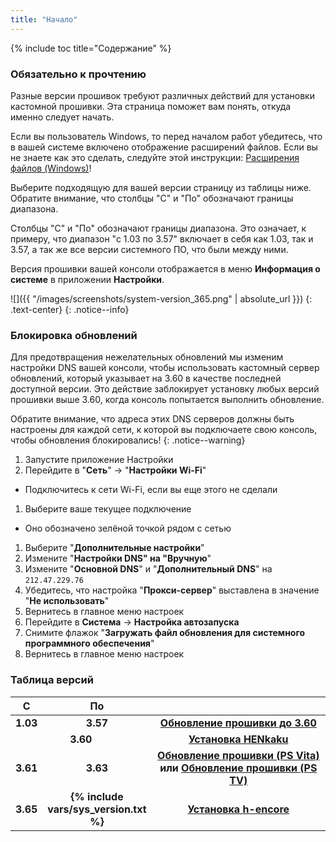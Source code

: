 ```yaml
---
title: "Начало"
---
```


{% include toc title="Содержание" %}

### Обязательно к прочтению

Разные версии прошивок требуют различных действий для установки кастомной прошивки. Эта страница поможет вам понять, откуда именно следует начать.

Если вы пользователь Windows, то перед началом работ убедитесь, что в вашей системе включено отображение расширений файлов. Если вы не знаете как это сделать, следуйте этой инструкции: [Расширения файлов (Windows)](https://customfw.xyz/file-extensions-windows)!

Выберите подходящую для вашей версии страницу из таблицы ниже. Обратите внимание, что столбцы "С" и "По" обозначают границы диапазона. 

Столбцы "С" и "По" обозначают границы диапазона. Это означает, к примеру, что диапазон "с 1.03 по 3.57" включает в себя как 1.03, так и 3.57, а так же все версии системного ПО, что были между ними.

Версия прошивки вашей консоли отображается в меню **Информация о системе** в приложении **Настройки**.

![]({{ "/images/screenshots/system-version_365.png" | absolute_url }})
{: .text-center}
{: .notice--info}

### Блокировка обновлений 

Для предотвращения нежелательных обновлений мы изменим настройки DNS вашей консоли, чтобы использовать кастомный сервер обновлений, который указывает на 3.60 в качестве последней доступной версии. Это действие заблокирует установку любых версий прошивки выше 3.60, когда консоль попытается выполнить обновление.

Обратите внимание, что адреса этих DNS серверов должны быть настроены для каждой сети, к которой вы подключаете свою консоль, чтобы обновления блокировались!
{: .notice--warning}

1. Запустите приложение Настройки
1. Перейдите в "**Сеть**" -> "**Настройки Wi-Fi**"
  + Подключитесь к сети Wi-Fi, если вы еще этого не сделали
1. Выберите ваше текущее подключение
  + Оно обозначено зелёной точкой рядом с сетью
1. Выберите "**Дополнительные настройки**"
1. Измените "**Настройки DNS" на "Вручную**"
1. Измените "**Основной DNS**" и "**Дополнительный DNS**" на `212.47.229.76`
1. Убедитесь, что настройка "**Прокси-сервер**" выставлена в значение "**Не использовать**"
1. Вернитесь в главное меню настроек
1. Перейдите в **Система** -> **Настройка автозапуска**
1. Снимите флажок "**Загружать файл обновления для системного программного обеспечения**"
1. Вернитесь в главное меню настроек


### Таблица версий

<table>
  <colgroup>
    <col span="1" style="width: 10%;">
    <col span="1" style="width: 10%;">
    <col span="1" style="width: 80%;">
  </colgroup>
  <thead>
    <tr>
      <th style="text-align: center; font-weight: bold;">С</th>
      <th style="text-align: center; font-weight: bold;">По</th>
      <th style="text-align: center; font-weight: bold;"></th>
    </tr>
  </thead>
  <tbody>
    <tr>
      <td style="text-align: center; font-weight: bold;">1.03</td>
      <td style="text-align: center; font-weight: bold;">3.57</td>
      <td style="text-align: center; font-weight: bold;"><a href="updating-to-360">Обновление прошивки до 3.60</a></td>
    </tr>
    <tr>
      <td style="text-align: center; font-weight: bold;" colspan="2">3.60</td>
      <td style="text-align: center; font-weight: bold;"><a href="installing-henkaku">Установка HENkaku</a></td>
    </tr>
    <tr>
      <td style="text-align: center; font-weight: bold;">3.61</td>
      <td style="text-align: center; font-weight: bold;">3.63</td>
      <td style="text-align: center; font-weight: bold;"><a href="updating-firmware-ps-vita-365">Обновление прошивки (PS Vita)</a> или <a href="updating-firmware-ps-tv-365">Обновление прошивки (PS TV)</a></td>
    </tr>
    <tr>
      <td style="text-align: center; font-weight: bold;">3.65</td>
      <td style="text-align: center; font-weight: bold;">{% include vars/sys_version.txt %}</td>
      <td style="text-align: center; font-weight: bold;"><a href="installing-h-encore">Установка h-encore</a></td>
    </tr>
  </tbody>
</table>
